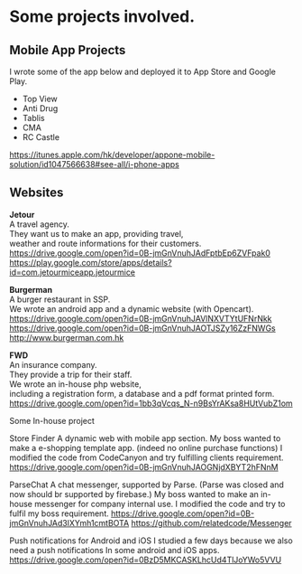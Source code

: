 # Some projects involved.

## Mobile App Projects
I wrote some of the app below and deployed it to App Store and Google Play.
- Top View
- Anti Drug
- Tablis
- CMA
- RC Castle 

https://itunes.apple.com/hk/developer/appone-mobile-solution/id1047566638#see-all/i-phone-apps

## Websites
**Jetour** <br>
A travel agency. <br>
They want us to make an app, providing travel, <br>
weather and route informations for their customers. <br>
https://drive.google.com/open?id=0B-jmGnVnuhJAdFptbEp6ZVFpak0 <br>
https://play.google.com/store/apps/details?id=com.jetourmiceapp.jetourmice

**Burgerman** <br>
A burger restaurant in SSP. <br>
We wrote an android app and a dynamic website (with Opencart). <br>
https://drive.google.com/open?id=0B-jmGnVnuhJAVlNXVTYtUFNrNkk <br>
https://drive.google.com/open?id=0B-jmGnVnuhJAOTJSZy16ZzFNWGs <br>
http://www.burgerman.com.hk

**FWD** <br>
An insurance company. <br>
They provide a trip for their staff. <br>
We wrote an in-house php website, <br> 
including a registration form, a database and a pdf format printed form. <br>
https://drive.google.com/open?id=1bb3qVcqs_N-n9BsYrAKsa8HUtVubZ1om



Some In-house project

Store Finder
A dynamic web with mobile app section.
My boss wanted to make a e-shopping template app.
(indeed no online purchase functions) 
I modified the code from CodeCanyon and 
try fulfilling clients requirement.
https://drive.google.com/open?id=0B-jmGnVnuhJAOGNjdXBYT2hFNnM

ParseChat
A chat messenger, supported by Parse.
(Parse was closed and now should br supported by firebase.) 
My boss wanted to make an in-house messenger for company internal use.
I modified the code and try to fulfil my boss requirement.
https://drive.google.com/open?id=0B-jmGnVnuhJAd3lXYmh1cmtBOTA
https://github.com/relatedcode/Messenger

Push notifications for Android and iOS
I studied a few days because we also need a push notifications
In some android and iOS apps.
https://drive.google.com/open?id=0BzD5MKCASKLhcUd4TlJoYWo5VVU



